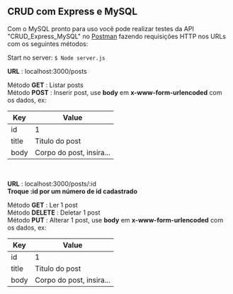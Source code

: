## CRUD com Express e MySQL

Com o MySQL pronto para uso você pode realizar testes da API "CRUD_Express_MySQL" no [Postman](https://www.getpostman.com/downloads/) fazendo requisições HTTP nos URLs com os seguintes métodos:

Start no server: ``$ Node server.js``
<br>

**URL** : localhost:3000/posts <br>

Método **GET** : Listar posts<br>
Método **POST** : Inserir post, use __body__ em  __x-www-form-urlencoded__ com os dados, ex:<br>

Key  | Value
------------- | -------------
id  | 1
title  | Titulo do post 
body  | Corpo do post, insira... 
<br>

**URL** : localhost:3000/posts/:id <br>__Troque :id por um número de id cadastrado__

Método **GET** : Ler 1 post<br>
Método **DELETE** : Deletar 1 post<br>
Método **PUT** : Alterar 1 post, use __body__ em  __x-www-form-urlencoded__ com os dados, ex:

Key  | Value
------------- | -------------
id  | 1
title  | Titulo do post 
body  | Corpo do post, insira... 
